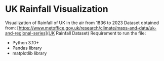 # UK Rainfall Visualization
Visualization of Rainfall of UK in the air from 1836 to 2023
Dataset obtained from: [https://www.metoffice.gov.uk/research/climate/maps-and-data/uk-and-regional-series](UK Rainfall Dataset)
Requirement to run the file:
 - Python 3.10+
 - Pandas library
 - matplotlib library

